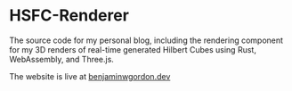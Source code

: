 # HSFC-Renderer

The source code for my personal blog, including the rendering component for my 3D renders of real-time generated Hilbert Cubes using Rust, WebAssembly, and Three.js.

The website is live at [benjaminwgordon.dev](benjaminwgordon.dev)

